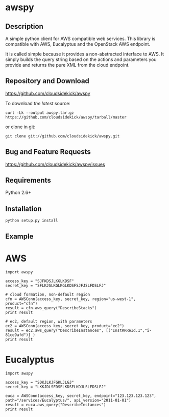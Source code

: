 # awspy

## Description

A simple python client for AWS compatible web services. This library is compatible with
AWS, Eucalyptus and the OpenStack AWS endpoint. 

It is called simple because it provides a non-abstracted interface to AWS. It simply 
builds the query string based on the actions and parameters you provide and returns
the pure XML from the cloud endpoint.

## Repository and Download

https://github.com/cloudsidekick/awspy

To download _the latest_ source:

```
curl -Lk --output awspy.tar.gz https://github.com/cloudsidekick/awspy/tarball/master
```

or clone in git:

```
git clone git://github.com/cloudsidekick/awspy.git
```

## Bug and Feature Requests

https://github.com/cloudsidekick/awspy/issues

## Requirements

Python 2.6+ 

## Installation

```
python setup.py install
```

## Example

# AWS

```
import awspy

access_key = "SJFKDSJLKGLKDSF"
secret_key = "SFLKJSLKGLKGLKDSFSJFJSLFDSLFJ"

# cloud formation, non-default region
cfn = AWSConn(access_key, secret_key, region="us-west-1", product="cfn")
result = cfn.aws_query("DescribeStacks")
print result

# ec2, default region, with parameters
ec2 = AWSConn(access_key, secret_key, product="ec2")
result = ec2.aws_query("DescribeInstances", [("InstRRReId.1","i-81ce9afd")] )
print result
```

# Eucalyptus

```
import awspy

access_key = "SDKJLKJFGKLJLGJ"
secret_key = "LKKJDLSFDSFLKDSFLKDJLSLFDSLFJ"

euca = AWSConn(access_key, secret_key, endpoint="123.123.123.123", path="/services/Eucalyptus/", api_version="2011-01-01")
result = euca.aws_query("DescribeInstances")
print result

```



